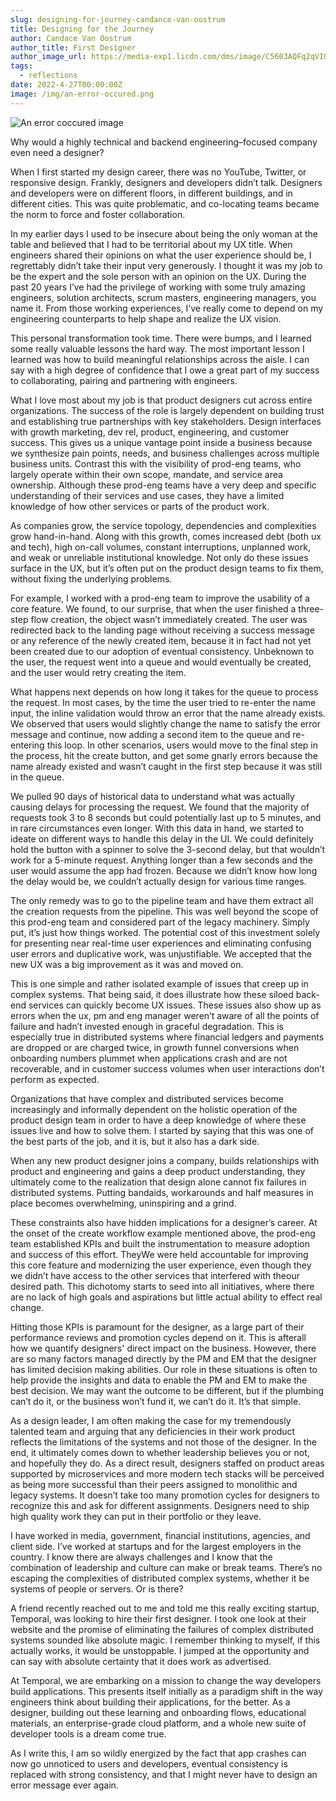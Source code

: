 ```yaml
---
slug: designing-for-journey-candance-van-oostrum
title: Designing for the Journey
author: Candace Van Oostrum
author_title: First Designer
author_image_url: https://media-exp1.licdn.com/dms/image/C5603AQFq2qVIOpFU5Q/profile-displayphoto-shrink_200_200/0/1611000515802?e=1656547200&v=beta&t=xu184mRNVPc1qHTvHoZ3LE_udGzYG5_l2GtXf34kiD0
tags:
  - reflections
date: 2022-4-27T00:00:00Z
image: /img/an-error-occured.png
---
```


![An error coccured image](/img/an-error-occured.png)

<!-- truncate -->

Why would a highly technical and backend engineering–focused company even need a designer?

When I first started my design career, there was no YouTube, Twitter, or responsive design. Frankly, designers and developers didn’t talk. Designers and developers were on different floors, in different buildings, and in different cities. This was quite problematic, and co-locating teams became the norm to force and foster collaboration.

In my earlier days I used to be insecure about being the only woman at the table and believed that I had to be territorial about my UX title. When engineers shared their opinions on what the user experience should be, I regrettably didn’t take their input very generously. I thought it was my job to be the expert and the sole person with an opinion on the UX.  During the past 20 years I’ve had the privilege of working with some truly amazing engineers, solution architects, scrum masters, engineering managers, you name it. From those working experiences, I’ve really come to depend on my engineering counterparts to help shape and realize the UX vision.

This personal transformation took time. There were bumps, and I learned some really valuable lessons the hard way. The most important lesson I learned was how to build meaningful relationships across the aisle. I can say with a high degree of confidence that I owe a great part of my success to collaborating, pairing and partnering with engineers.  

What I love most about my job is that product designers cut across entire organizations. The success of the role is largely dependent on building trust and establishing true partnerships with key stakeholders. Design interfaces with growth marketing, dev rel, product, engineering, and customer success. This gives us a unique vantage point inside a business because we synthesize pain points, needs, and business challenges across multiple business units. Contrast this with the visibility of prod-eng teams, who largely operate within their own scope, mandate, and service area ownership. Although these prod-eng teams have a very deep and specific understanding of their services and use cases, they have a limited knowledge of how other services or parts of the product work.

As companies grow, the service topology, dependencies and complexities grow hand-in-hand. Along with this growth, comes increased debt (both ux and tech), high on-call volumes, constant interruptions, unplanned work, and weak or unreliable institutional knowledge. Not only do these issues surface in the UX, but it’s often put on the product design teams to fix them, without fixing the underlying problems.

For example, I worked with a prod-eng team to improve the usability of a core feature. We found, to our surprise, that when the user finished a three-step flow creation, the object wasn’t immediately created. The user was redirected back to the landing page without receiving a success message or any reference of the newly created item, because it in fact had not yet been created due to our adoption of eventual consistency. Unbeknown to the user, the request went into a queue and would eventually be created, and the user would retry creating the item. 

What happens next depends on how long it takes for the queue to process the request. In most cases, by the time the user tried to re-enter the name input, the inline validation would throw an error that the name already exists. We observed that users would slightly change the name to satisfy the error message and continue, now adding a second item to the queue and re-entering this loop. In other scenarios, users would move to the final step in the process, hit the create button, and get some gnarly errors because the name already existed and wasn’t caught in the first step because it was still in the queue.

We pulled 90 days of historical data to understand what was actually causing delays for processing the request. We found that the majority of requests took 3 to 8 seconds but could potentially last up to 5 minutes, and in rare circumstances even longer. With this data in hand, we started to ideate on different ways to handle this delay in the UI. We could definitely hold the button with a spinner to solve the 3-second delay, but that wouldn’t work for a 5-minute request. Anything longer than a few seconds and the user would assume the app had frozen. Because we didn’t know how long the delay would be, we couldn’t actually design for various time ranges.

The only remedy was to go to the pipeline team and have them extract all the creation requests from the pipeline. This was well beyond the scope of this prod-eng team and considered part of the legacy machinery. Simply put, it’s just how things worked. The potential cost of this investment solely for presenting near real-time user experiences and eliminating confusing user errors and duplicative work, was unjustifiable. We accepted that the new UX was a big improvement as it was and moved on.

This is one simple and rather isolated example of issues that creep up in complex systems. That being said, it does illustrate how these siloed back-end services can quickly become UX issues. These issues also show up as errors when the ux, pm and eng manager weren’t aware of all the points of failure and hadn’t invested enough in graceful degradation. This is especially true in distributed systems where financial ledgers and payments are dropped or are charged twice, in growth funnel conversions when onboarding numbers plummet when applications crash and are not recoverable, and in customer success volumes when user interactions don’t perform as expected.

Organizations that have complex and distributed services become increasingly and informally dependent on the holistic operation of the product design team in order to have a deep knowledge of where these issues live and how to solve them. I started by saying that this was one of the best parts of the job, and it is, but it also has a dark side.

When any new product designer joins a company, builds relationships with product and engineering and gains a deep product understanding, they ultimately come to the realization that design alone cannot fix failures in distributed systems. Putting bandaids, workarounds and half measures in place becomes overwhelming, uninspiring and a grind.

These constraints also have hidden implications for a designer’s career. At the onset of the create workflow example mentioned above, the prod-eng team established KPIs and built the instrumentation to measure adoption and success of this effort. TheyWe were held accountable for improving this core feature and modernizing the user experience, even though they we didn’t have access to the other services that interfered with theour desired path. This dichotomy starts to seed into all initiatives, where there are no lack of high goals and aspirations but little actual ability to effect real change.

Hitting those KPIs is paramount for the designer, as a large part of their performance reviews and promotion cycles depend on it. This is afterall how we quantify designers' direct impact on the business. However, there are so many factors managed directly by the PM and EM that the designer has limited decision making abilities. Our role in these situations is often to help provide the insights and data to enable the PM and EM to make the best decision. We may want the outcome to be different, but if the plumbing can’t do it, or the business won’t fund it, we can’t do it. It’s that simple.

As a design leader, I am often making the case for my tremendously talented team and arguing that any deficiencies in their work product reflects the limitations of the systems and not those of  the designer. In the end, it ultimately comes down to whether leadership believes you or not, and hopefully they do. As a direct result, designers staffed on product areas supported by microservices and more modern tech stacks will be perceived as being more successful than their peers assigned to monolithic and legacy systems. It doesn’t take too many promotion cycles for designers to recognize this and ask for different assignments. Designers need to ship high quality work they can put in their portfolio or they leave.

I have worked in media, government, financial institutions, agencies, and client side. I’ve worked at startups and for the largest employers in the country. I know there are always challenges and I know that the combination of leadership and culture can make or break teams. There’s no escaping the complexities of distributed complex systems, whether it be systems of people or servers. Or is there?

A friend recently reached out to me and told me this really exciting startup, Temporal, was looking to hire their first designer. I took one look at their website and the promise of eliminating the failures of complex distributed systems sounded like absolute magic. I remember thinking to myself, if this actually works, it would be unstoppable. I jumped at the opportunity and can say with absolute certainty that it does work as advertised.

At Temporal, we are embarking on a mission to change the way developers build applications. This presents itself initially as a paradigm shift in the way engineers think about building their applications, for the better. As a designer, building out these learning and onboarding flows, educational materials, an enterprise-grade cloud platform, and a whole new suite of developer tools is a dream come true.

As I write this, I am so wildly energized by the fact that app crashes can now go unnoticed to users and developers, eventual consistency is replaced with strong consistency, and that I might never have to design an error message ever again. 
